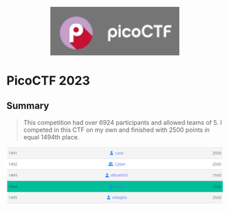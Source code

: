 <p align="center"><img src="logo.png" width="300"></p>

# PicoCTF 2023

## Summary
> This competition had over 6924 participants and allowed teams of 5. I competed in this CTF on my own and finished with 2500 points in equal 1494th place.

<p align="center"><img src="scoreboard.png"></p>
